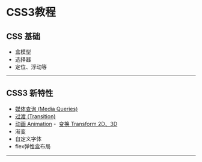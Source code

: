 # CSS3教程

## CSS 基础
- 盒模型
- 选择器
- 定位、浮动等

---

## CSS3 新特性
- [媒体查询 (Media Queries)](https://github.com/qieyif/Learn-CSS/blob/master/media-query.md)
- [过渡 (Transition)](https://github.com/qieyif/Learn-CSS/blob/master/transition.md)
- [动画 Animation](https://github.com/qieyif/Learn-CSS/blob/master/animation.md)
-  [变换 Transform 2D、3D](https://github.com/qieyif/Learn-CSS/blob/master/transform.md)
- 渐变
- 自定义字体
- flex弹性盒布局

---
